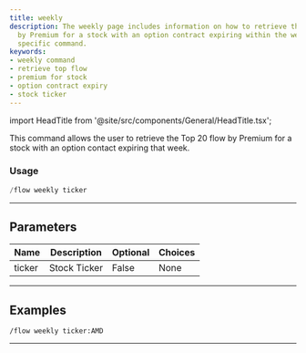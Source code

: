 ```yaml
---
title: weekly
description: The weekly page includes information on how to retrieve the top 20 flow
  by Premium for a stock with an option contract expiring within the week using a
  specific command.
keywords:
- weekly command
- retrieve top flow
- premium for stock
- option contract expiry
- stock ticker
---
```


import HeadTitle from '@site/src/components/General/HeadTitle.tsx';

<HeadTitle title="weekly - Flow - Discord - Reference | OpenBB Bot Docs" />

This command allows the user to retrieve the Top 20 flow by Premium for a stock with an option contact expiring that week.

### Usage

```python wordwrap
/flow weekly ticker
```

---

## Parameters

| Name | Description | Optional | Choices |
| ---- | ----------- | -------- | ------- |
| ticker | Stock Ticker | False | None |


---

## Examples

```
/flow weekly ticker:AMD
```

---
